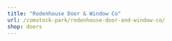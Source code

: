 ```yaml
---
title: "Rodenhouse Door & Window Co"
url: /comstock-park/rodenhouse-door-and-window-co/
shop: doors
---
```

